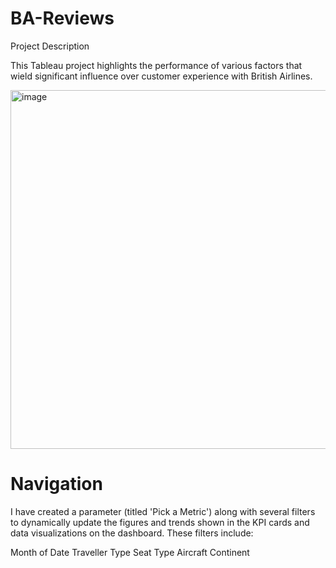 # BA-Reviews

Project Description

This Tableau project highlights the performance of various factors that wield significant influence over customer experience with British Airlines.

<img width="574" alt="image" src="https://github.com/user-attachments/assets/8250f9e6-2b0b-45a6-921d-bfdb0828aa9b" />


# Navigation

I have created a parameter (titled 'Pick a Metric') along with several filters to dynamically update the figures and trends shown in the KPI cards and data visualizations on the dashboard. These filters include:

Month of Date 
Traveller Type 
Seat Type 
Aircraft 
Continent 
